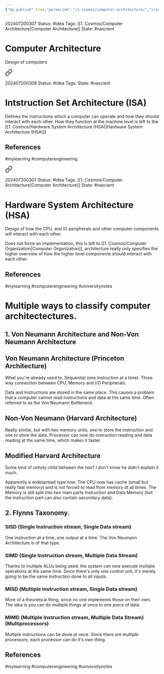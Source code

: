 ```yaml
---
{"dg-publish":true,"permalink":"/1-cosmos/computer-architecture/","created":"2025-01-22T11:17:14.035-05:00","updated":"2025-05-28T16:17:30.617-04:00"}
---
```


202407200307
Status: #idea
Tags: [[1. Cosmos/Computer Architecture\|Computer Architecture]]
State: #nascient
# Computer Architecture
Design of computers


<div class="transclusion internal-embed is-loaded"><a class="markdown-embed-link" href="/1-cosmos/intstruction-set-architecture-isa/" aria-label="Open link"><svg xmlns="http://www.w3.org/2000/svg" width="24" height="24" viewBox="0 0 24 24" fill="none" stroke="currentColor" stroke-width="2" stroke-linecap="round" stroke-linejoin="round" class="svg-icon lucide-link"><path d="M10 13a5 5 0 0 0 7.54.54l3-3a5 5 0 0 0-7.07-7.07l-1.72 1.71"></path><path d="M14 11a5 5 0 0 0-7.54-.54l-3 3a5 5 0 0 0 7.07 7.07l1.71-1.71"></path></svg></a><div class="markdown-embed">





202407200308
Status: #idea
Tags: 
State: #nascient
# Intstruction Set Architecture (ISA)

Defines the instructions which a computer can operate and how they should interact with each other. How they function at the machine level is left to the [[1. Cosmos/Hardware System Architecture (HSA)\|Hardware System Architecture (HSA)]]

## References


#mylearning #computerengineering

</div></div>



<div class="transclusion internal-embed is-loaded"><a class="markdown-embed-link" href="/1-cosmos/hardware-system-architecture-hsa/" aria-label="Open link"><svg xmlns="http://www.w3.org/2000/svg" width="24" height="24" viewBox="0 0 24 24" fill="none" stroke="currentColor" stroke-width="2" stroke-linecap="round" stroke-linejoin="round" class="svg-icon lucide-link"><path d="M10 13a5 5 0 0 0 7.54.54l3-3a5 5 0 0 0-7.07-7.07l-1.72 1.71"></path><path d="M14 11a5 5 0 0 0-7.54-.54l-3 3a5 5 0 0 0 7.07 7.07l1.71-1.71"></path></svg></a><div class="markdown-embed">




202407200307
Status: #idea
Tags: [[1. Cosmos/Computer Architecture\|Computer Architecture]]
State: #nascient
# Hardware System Architecture (HSA)

Design of how the CPU, and IO peripherals and other computer components will interact with each other.

Does not force an implementation, this is left to [[1. Cosmos/Computer Organization\|Computer Organization]], architecture really only specifies the higher overview of how the higher level components should interact with each other.

## References


#mylearning #computerengineering #universitynotes

</div></div>


# Multiple ways to classify computer architectectures.
## 1. Von Neumann Architecture and Non-Von Neumann Architecture

## Von Neumann Architecture (Princeton Architecture)
What you're already used to. 
Sequential (one instruction at a time). Three way connection between CPU, Memory and I/O Peripherals. 

Data and Instructions are stored in the same place. This causes a problem that a computer cannot read instructions and data at the same time. Often referred to as the Von Neumann Bottleneck.

## Non-Von Neumann (Harvard Architecture)
Really similar, but with two memory units, one to store the instruction and one to store the data. Processor can now do instruction reading and data reading at the same time, which makes it faster.


## Modified Harvard Architecture
Some kind of unholy child between the two? I don't know he didn't explain it much.

Apparently a widespread type now. The CPU now has cache (small but really fast memory) and is not forced to read from memory at all times. The Memory is still split into two main parts Instruction and Data Memory (but the instruction part can also contain secondary data).

## 2. Flynns Taxonomy.
### SISD (Single Instruction stream, Single Data stream)
One instruction at a time, one output at a time. The Von Neumann Architecture is of that type.
### SIMD (Single Instruction stream, Multiple Data Stream)
Thanks to multiple ALUs being used, the system can now execute multiple operations at the same time. Since there's only one control unit, it's merely going to be the same instruction done to all inputs.

### MISD (Multiple Instruction stream, Single Data stream)
More of a theoretical thing, since no one implements those on their own. The idea is you can do multiple things at once to one piece of data.

### MIMD (Multiple Instruction stream, Multiple Data Stream) (Multiprocessors)
Multiple instructions can be done at once. Since there are multiple processors, each processor can do it's own thing.



## References


#mylearning #computerengineering #universitynotes